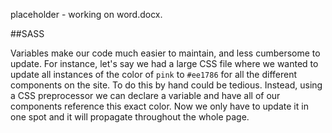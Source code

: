 placeholder - working on word.docx.

##SASS

Variables make our code much easier to maintain, and less cumbersome to update. For instance, let's say we had a large CSS file where we wanted to update all instances of the color of `pink` to `#ee1786` for all the different components on the site. To do this by hand could be tedious.
Instead, using a CSS preprocessor we can declare a variable and have all of our components reference this exact color. Now we only have to update it in one spot and it will propagate throughout the whole page.
